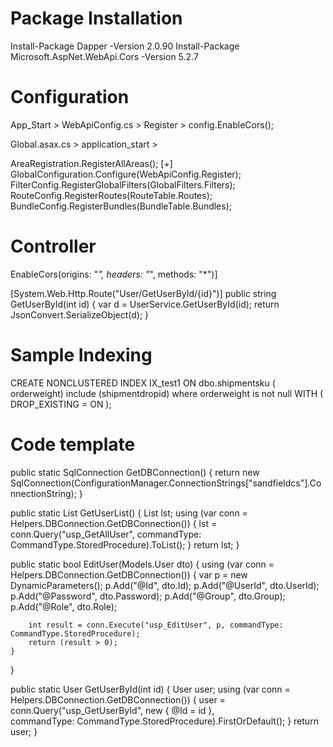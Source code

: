 
# Package Installation

Install-Package Dapper -Version 2.0.90
Install-Package Microsoft.AspNet.WebApi.Cors -Version 5.2.7
 
# Configuration

App_Start > WebApiConfig.cs  > Register >  config.EnableCors(); 


Global.asax.cs > application_start > 

 AreaRegistration.RegisterAllAreas();
 [+] GlobalConfiguration.Configure(WebApiConfig.Register);
 FilterConfig.RegisterGlobalFilters(GlobalFilters.Filters);
 RouteConfig.RegisterRoutes(RouteTable.Routes);
 BundleConfig.RegisterBundles(BundleTable.Bundles);
 
<connectionStrings>
  <add name="sandfieldcs" connectionString="Data Source=DESKTOP-AM4N82T\SQLEXPRESS;Initial Catalog=orangeapp2;user id=admin;Password=admin123" providerName="System.Data.SqlClient" />
</connectionStrings>
  
 
 
# Controller 

EnableCors(origins: "*", headers: "*", methods: "*")]
  
[System.Web.Http.Route("User/GetUserById/{id}")]
public string GetUserById(int id)
{
	var d = UserService.GetUserById(id);
	return JsonConvert.SerializeObject(d);
}



# Sample Indexing
 
CREATE NONCLUSTERED INDEX IX_test1
 ON dbo.shipmentsku ( orderweight) 
 include (shipmentdropid)
 where  orderweight is not null
 WITH ( DROP_EXISTING = ON );
 
 
  
# Code template

public static SqlConnection GetDBConnection()
{
	return new SqlConnection(ConfigurationManager.ConnectionStrings["sandfieldcs"].ConnectionString);
}


public static List<User> GetUserList()
{
	List<User> lst;
	using (var conn = Helpers.DBConnection.GetDBConnection())
	{
		lst = conn.Query<User>("usp_GetAllUser", commandType: CommandType.StoredProcedure).ToList();
	}
	return lst;
}

public static bool EditUser(Models.User dto)
{ 
	using (var conn = Helpers.DBConnection.GetDBConnection())
	{
		var p = new DynamicParameters();
		p.Add("@Id", dto.Id);
		p.Add("@UserId", dto.UserId);
		p.Add("@Password", dto.Password);
		p.Add("@Group", dto.Group);
		p.Add("@Role", dto.Role);

		int result = conn.Execute("usp_EditUser", p, commandType: CommandType.StoredProcedure); 
		return (result > 0);
	} 
}

public static User GetUserById(int id)
{ 
	User user;
	using (var conn = Helpers.DBConnection.GetDBConnection())
	{
		user = conn.Query<User>("usp_GetUserById", new { @Id = id },  
			commandType: CommandType.StoredProcedure).FirstOrDefault();
	}
	return user;
}

